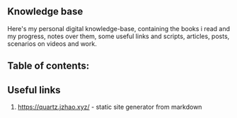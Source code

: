 ## Knowledge base

Here's my personal digital knowledge-base, containing the books i read and my progress, notes over them, some useful links and scripts, articles, posts, scenarios on videos and work.

## Table of contents:


## Useful links
1. https://quartz.jzhao.xyz/ - static site generator from markdown
